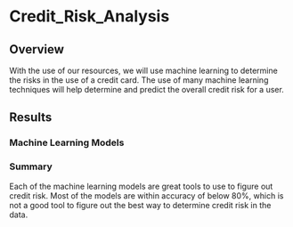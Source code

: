 # Credit_Risk_Analysis

## Overview
With the use of our resources, we will use machine learning to determine the risks in the use of a credit card.  The use of many machine learning techniques will help determine and predict the overall credit risk for a user.

## Results

### Machine Learning Models



### Summary
Each of the machine learning models are great tools to use to figure out credit risk.  Most of the models are within accuracy of below 80%, which is not a good tool to figure out the best way to determine credit risk in the data.

